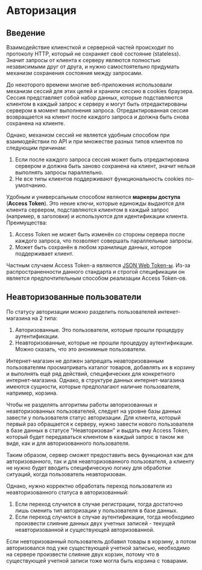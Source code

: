# Авторизация

## Введение

Взаимодействие клиенсткой и серверной частей происходит по протоколу HTTP, который не сохраняет своё состояние (stateless). Значит запросы от клиента к серверу являются полностью независимыми друг от друга, и нужно самостоятельно придумать механизм сохранения состояния между запросами.

До некоторого времени многие веб-приложения использовали механизм сессий для этих целей и хранили сессию в cookies браузера. Сессия представляет собой набор данных, которые подставляются клиентом в каждый запрос к серверу и могут быть отредактированы сервером в момент выполнения запроса. Отредактированная сессия возвращается на клиент после каждого запроса и должна быть снова сохранена на клиенте.

Однако, механизм сессий не является удобным способом при взаимодействии по API и при множестве разных типов клиентов по следующим причинам:

1. Если после каждого запроса сессия может быть отредактирована сервером и должна быть заново сохранена на клиент, значит нельзя выполнять запросы параллельно.
2. Не все типы клиентов поддерживают функциональность cookies по-умолчанию.

Удобным и универсальным способом являются **маркеры доступа** (**Access Token**). Это некие ключи, которые единожды выдаются для клиента сервером, подставляются клиентом в каждый запрос (например, в заголовки) и используются для идентификации клиента. Преимущества:

1. Access Token не может быть изменён со стороны сервера после каждого запроса, что позволяет совершать параллельные запросы.
2. Может быть сохранён в любом хранилище данных, которое поддерживает клиент.

Частным случаем Access Token-а являются [JSON Web Token-ы](https://ru.wikipedia.org/wiki/JSON_Web_Token). Из-за распространенности данного стандарта и строгой спецификации он является предпочтительным способом реализации Access Token-ов.

## Неавторизованные пользователи

По статусу авторизации можно разделить пользователей интенет-магазина на 2 типа:
1. Авторизованные. Это пользователи, которые прошли процедуру аутентификации.
2. Неавторизованные, которые не прошли процедуру аутентификации. Можно сказать, что это анонимные пользователи.

Интернет-магазин не должен запрещать неавторизованным пользователям просматривать каталог товаров, добавлять их в корзину и выполнять ещё ряд действий, специфических для конкретного интернет-магазина. Однако, в структуре данных интернет-магазина имеются сущности, которые предполагают наличие пользователя, например, корзина.

Чтобы не разделять алгоритмы работы авторизованных и неавторизованных пользователей, следует на уровне базы данных завести у пользователя статус авторизации. Для клиента, который первый раз обращается к серверу, нужно завести нового пользователя в базе данных в статусе "Неавторизован" и выдать ему Access Token, который будет передаваться клиентом в каждый запрос в таком же виде, как и для авторизованного пользователя.

Таким образом, сервер сможет предоставить весь функционал как для авторизованного, так и для неавторизованного пользователя, а клиенту не нужно будет вводить специфическую логику для обработки ситуаций, когда пользователь неавторизован.

Однако, нужно корректно обработать переход пользователя из неавторизованного статуса в авторизованный:
1. Если переход случился в случае регистрации, тогда достаточно лишь сменить тип авторизации у пользователя в базе данных.
2. Если переход случился в случае аутентификации, тогда необходимо произвести слияние данных двух учетных записей - текущей неавторизованной и существующей авторизованной.

Если невторизованный пользователь добавил товары в корзину, а потом авторизовался под уже существующей учетной записью, необходимо на сервере произвести слияние двух корзин, потому что в существующей учетной записи тоже могла быть корзина с товарами.
